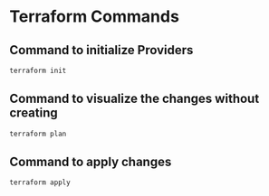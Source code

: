 # Terraform Commands

## Command to initialize Providers

``` bash
terraform init
```

## Command to visualize the changes without creating

``` bash
terraform plan
```

## Command to apply changes

``` bash
terraform apply
```
